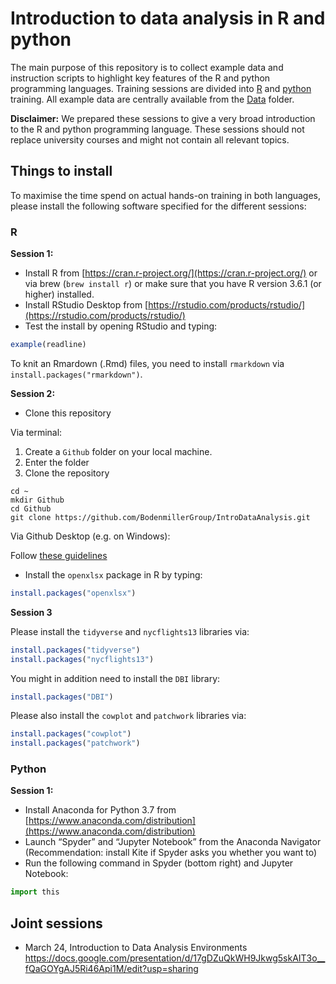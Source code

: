 # Introduction to data analysis in R and python

The main purpose of this repository is to collect example data and instruction scripts to highlight key features of the R and python programming languages.
Training sessions are divided into [R](../master/R) and [python](../master/python) training.
All example data are centrally available from the [Data](../master/Data) folder.

**Disclaimer:** We prepared these sessions to give a very broad introduction to the R and python programming language.
These sessions should not replace university courses and might not contain all relevant topics.

## Things to install

To maximise the time spend on actual hands-on training in both languages, please install the following software specified for the different sessions:

### R

**Session 1:**

* Install R from [https://cran.r-project.org/](https://cran.r-project.org/) or via brew (`brew install r`) or make sure that you have R version 3.6.1 (or higher) installed.
* Install RStudio Desktop from [https://rstudio.com/products/rstudio/](https://rstudio.com/products/rstudio/)
* Test the install by opening RStudio and typing:

```r
example(readline)
```

To knit an Rmardown (.Rmd) files, you need to install `rmarkdown` via `install.packages("rmarkdown")`.

**Session 2:**

* Clone this repository

Via terminal:

1. Create a `Github` folder on your local machine.
2. Enter the folder
3. Clone the repository

```shell
cd ~
mkdir Github
cd Github
git clone https://github.com/BodenmillerGroup/IntroDataAnalysis.git
```

Via Github Desktop (e.g. on Windows):

Follow [these guidelines](https://help.github.com/en/desktop/contributing-to-projects/cloning-a-repository-from-github-to-github-desktop)

* Install the `openxlsx` package in R by typing:

```r
install.packages("openxlsx")
```

**Session 3**

Please install the `tidyverse`  and `nycflights13` libraries via:

```r
install.packages("tidyverse")
install.packages("nycflights13")
```

You might in addition need to install the `DBI` library:

```r
install.packages("DBI")
```

Please also install the `cowplot` and `patchwork` libraries via:

```r
install.packages("cowplot")
install.packages("patchwork")
```

### Python

**Session 1:**

* Install Anaconda for Python 3.7 from [https://www.anaconda.com/distribution](https://www.anaconda.com/distribution)
* Launch “Spyder” and “Jupyter Notebook” from the Anaconda Navigator (Recommendation: install Kite if Spyder asks you whether you want to)
* Run the following command in Spyder (bottom right) and Jupyter Notebook:

```python
import this
```

## Joint sessions

* March 24, Introduction to Data Analysis Environments  
  https://docs.google.com/presentation/d/17gDZuQkWH9Jkwg5skAIT3o__fQaGOYgAJ5Ri46Api1M/edit?usp=sharing
